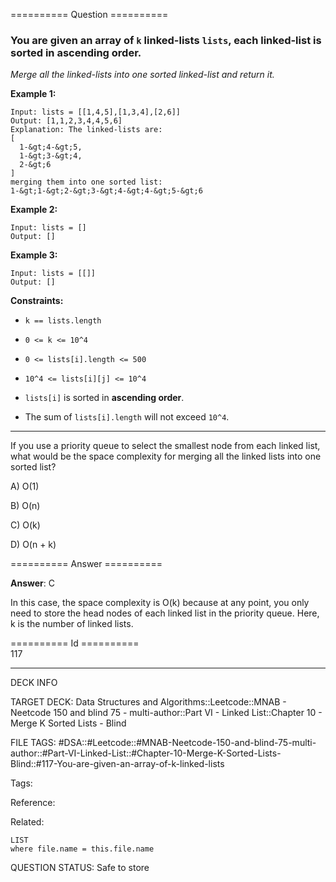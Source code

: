 ========== Question ==========  

### You are given an array of `k` linked-lists `lists`, each linked-list is sorted in ascending order.

_Merge all the linked-lists into one sorted linked-list and return it._

**Example 1:**

```
Input: lists = [[1,4,5],[1,3,4],[2,6]]
Output: [1,1,2,3,4,4,5,6]
Explanation: The linked-lists are:
[
  1-&gt;4-&gt;5,
  1-&gt;3-&gt;4,
  2-&gt;6
]
merging them into one sorted list:
1-&gt;1-&gt;2-&gt;3-&gt;4-&gt;4-&gt;5-&gt;6
```

**Example 2:**

```
Input: lists = []
Output: []
```

**Example 3:**

```
Input: lists = [[]]
Output: []
```

**Constraints:**

-   `k == lists.length`

-   `0 <= k <= 10^4`

-   `0 <= lists[i].length <= 500`

-   `10^4 <= lists[i][j] <= 10^4`

-   `lists[i]` is sorted in **ascending order**.

-   The sum of `lists[i].length` will not exceed `10^4`.

---

If you use a priority queue to select the smallest node from each linked list, what would be the space complexity for merging all the linked lists into one sorted list?

A) O(1)

B) O(n)

C) O(k)

D) O(n + k)  

========== Answer ==========  

**Answer**: C

In this case, the space complexity is O(k) because at any point, you only need to store the head nodes of each linked list in the priority queue. Here, k is the number of linked lists.

========== Id ==========  
117

---

DECK INFO

TARGET DECK: Data Structures and Algorithms::Leetcode::MNAB - Neetcode 150 and blind 75 - multi-author::Part VI - Linked List::Chapter 10 - Merge K Sorted Lists - Blind

FILE TAGS: #DSA::#Leetcode::#MNAB-Neetcode-150-and-blind-75-multi-author::#Part-VI-Linked-List::#Chapter-10-Merge-K-Sorted-Lists-Blind::#117-You-are-given-an-array-of-k-linked-lists

Tags:

Reference:

Related:

```dataview
LIST
where file.name = this.file.name
```
QUESTION STATUS: Safe to store
